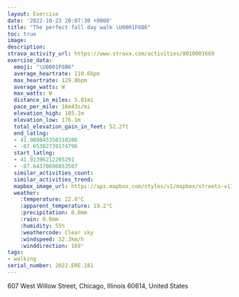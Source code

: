 ```yaml
---
layout: Exercise
date: '2022-10-23 20:07:30 +0000'
title: "The perfect fall day walk \U0001F6B6"
toc: true
image:
description:
strava_activity_url: https://www.strava.com/activities/8010001669
exercise_data:
  emoji: "\U0001F6B6"
  average_heartrate: 110.6bpm
  max_heartrate: 129.0bpm
  average_watts: W
  max_watts: W
  distance_in_miles: 5.81mi
  pace_per_mile: 16m43s/mi
  elevation_high: 185.1m
  elevation_low: 176.1m
  total_elevation_gain_in_feet: 52.2ft
  end_latlng:
  - 41.909845350310206
  - -87.65302738174796
  start_latlng:
  - 41.91396212205291
  - -87.64370896853507
  similar_activities_count:
  similar_activities_trend:
  mapbox_image_url: https://api.mapbox.com/styles/v1/mapbox/streets-v11/static/path-5+787af2-1.0(cmy~Fdp%7CuOCgIEoAAgCK_BCs%40AuJK%7BF%40qCG%7DBDgALeA%3Fc%40Iy%40EQO%5DSi%40U%7DAEIOAEE%40%5DEcA%40%5DKcABgARiAFg%40CmBBuAEyAScADIB%40BFBAk%40iCEOI%3FIc%40KQE%3FGB_Ap%40iBhAMLa%40Ve%40LsAp%40_%40JKFODiCz%40qBd%40oCj%40oC%60%40aCZa%40JkBX%7BBj%40e%40DeAXg%40FMFUD%7D%40V_APi%40DGAG%5DgB%7DC%3FGq%40_%40o%40KIG%7D%40BcBXm%40PiAb%40eAl%40g%40%5C%7B%40r%40o%40p%40i%40%5EeBx%40k%40RkAXs%40Lc%40DS%40UD%7D%40%3FSBKCg%40%3FY%3FwAOy%40O%7D%40Wo%40E_%40HQJWROPGPGd%40%40f%40DHBAV%5DPIf%40ZZF~AGz%40%40vBFrB%3FPA%60%40Ib%40%40n%40WbBUjA%5BrAcAb%40g%40LWvBaCXQXKHCJPBTRv%40RhBBFBBCAXxABd%40Hh%40FvAVpCB%7CAE%5E%3F%5CRn%40NRPQHAFDBvA%40HFHLGTBl%40OF%3FJHJADCPWJGC%3FBBXH%5CGHGDGBS%3FKCEQCIEMSQL%40%40ECC%40YTYBIHYHEDS%40KJMd%40MFGEAMA%7D%40J_%40Zc%40JIXE%60Bo%40l%40%5BPAlAc%40%7CA%5DpBi%40%7C%40It%40Ud%40YTED%3FHHR%60AP%5CFFND%60%40S%60%40BLFZ%40NAHID%3FV%40ZHT%3F%60%40RTFr%40%40ZFVRN%5EPRFZDHDBd%40BDE%40WJY%5CMRST_%40FAd%40Zh%40Q%60%40%40VOXg%40PKv%40YLKDYI_%40EkAJaAEc%40BGj%40Sh%40%3FLJB%40LEf%40KZ%3FHLHZX%60B%3FXGTCj%40ZZRXAd%40E%5CaA%5ES%5BYFGCWW_Ah%40a%40b%40i%40EG%40GL%3FPGJa%40HGBADH%5E%60%40rANGPDHALOFSPKh%40CJGDSX%3FLCDKC_%40KGO%40c%40Pc%40%40QPWFG%3FPT%40JCh%40Op%40AHDLFBXIXCJ%40d%40X%60AVTRDTCv%40DdD%40ZFLl%40N%5CB%60A%40%7CDGPLDtE%40hFHvAThGHnRD%5CJLVBx%40%3FV%40LHFRHnZLLhOSl%40%40JX%3F%60DBh%40FVHNHD%60%40JHHDHDr%40%3Fz%40Dt%40%40vAH%5CXX),pin-s-s+e5b22e(-87.64179,41.91458),pin-s-f+89ae00(-87.65126000000002,41.910139999999934)/auto/800x800?access_token=pk.eyJ1Ijoiam9zaGJlY2ttYW4iLCJhIjoiY205eWR2aDd1MWZ6djJrbXc4a3M0bWZleiJ9.XiG9OWkNcZk2QzjJbxLB4A
  weather:
    :temperature: 22.8°C
    :apparent_temperature: 19.2°C
    :precipitation: 0.0mm
    :rain: 0.0mm
    :humidity: 55%
    :weathercode: Clear sky
    :windspeed: 32.3km/h
    :winddirection: 169°
tags:
- walking
serial_number: 2022.ERE.181
---
```

607 West Willow Street, Chicago, Illinois 60614, United States
